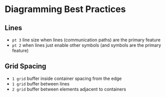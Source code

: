 # Diagramming Best Practices

## Lines

* `pt 3` line size when lines (communication paths) are the primary feature
* `pt 2` when lines just enable other symbols (and symbols are the primary feature)

## Grid Spacing

* `1 grid` buffer inside container spacing from the edge
* `1 grid` buffer between lines
* `2 grid` buffer between elements adjacent to containers
